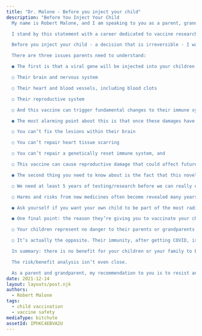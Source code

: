 ```yaml
---
title: "Dr. Malone - Before you inject your child"
description: "Before You Inject Your Child
  My name is Robert Malone, and I am speaking to you as a parent, grandparent, physician and scientist. I don’t usually read from a prepared speech, but this is so important that I wanted to make sure that I get every single word and scientific fact correct.

  I stand by this statement with a career dedicated to vaccine research and development. I’m vaccinated for COVID and I'm generally pro-vaccination. I have devoted my entire career to developing safe and effective ways to prevent and treat infectious diseases.

  Before you inject your child - a decision that is irreversible - I wanted to let you know the scientific facts about this genetic vaccine, which is based on the mRNA vaccine technology I created:

  There are three issues parents need to understand:

  ● The first is that a viral gene will be injected into your children's cells. This gene forces your child’s body to make toxic spike proteins. These proteins often cause permanent damage in children’s critical organs, including

  ○ Their brain and nervous system

  ○ Their heart and blood vessels, including blood clots

  ○ Their reproductive system

  ○ And this vaccine can trigger fundamental changes to their immune system

  ● The most alarming point about this is that once these damages have occurred, they are irreparable

  ○ You can’t fix the lesions within their brain

  ○ You can’t repair heart tissue scarring

  ○ You can’t repair a genetically reset immune system, and

  ○ This vaccine can cause reproductive damage that could affect future generations of your family

  ● The second thing you need to know about is the fact that this novel technology has not been adequately tested.

  ○ We need at least 5 years of testing/research before we can really understand the risks

  ○ Harms and risks from new medicines often become revealed many years later

  ● Ask yourself if you want your own child to be part of the most radical medical experiment in human history

  ● One final point: the reason they’re giving you to vaccinate your child is a lie.

  ○ Your children represent no danger to their parents or grandparents

  ○ It’s actually the opposite. Their immunity, after getting COVID, is critical to save your family if not the world from this disease

  In summary: there is no benefit for your children or your family to be vaccinating your children against the small risks of the virus, given the known health risks of the vaccine that as a parent, you and your children may have to live with for the rest of their lives.

  The risk/benefit analysis isn’t even close.

  As a parent and grandparent, my recommendation to you is to resist and fight to protect your children."
date: 2021-12-14
layout: layouts/post.njk
authors:
  - Robert Malone
tags:
  - child vaccination
  - vaccine safety
mediaType: bitchute
assetId: IPhKC4EBVA2U
---
```

